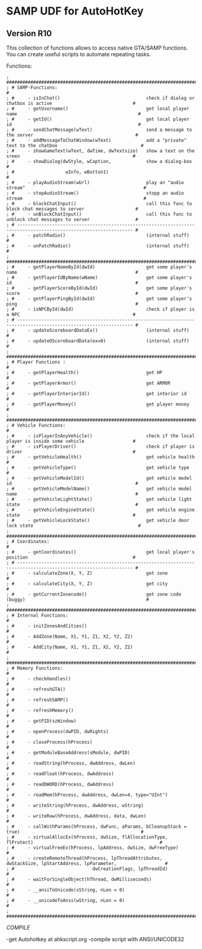 ﻿SAMP UDF for AutoHotKey
=======================
Version R10
----------
This collection of functions allows to access native GTA/SAMP functions.
You can create useful scripts to automate repeating tasks.

Functions:

    ; #####################################################################################################################
    ; # SAMP-Functions:                                                                                                   #
    ; #     - isInChat()                                check if dialog or chatbox is active                              #
    ; #     - getUsername()                             get local player name                                             #
    ; #     - getId()                                   get local player id                                               #
    ; #     - sendChatMessage(wText)                    send a message to the server                                      #
    ; #     - addMessageToChatWindow(wText)             add a "private" text to the chatbox                               #
    ; #     - showGameText(wText, dwTime, dwTextsize)   show a text on the sreen                                          #
    ; #     - showDialog(dwStyle, wCaption,             show a dialog-box                                                 #
    ; #                   wInfo, wButton1)                                                                                #
    ; #     - playAudioStream(wUrl)                     play an "audio stream"                                            #
    ; #     - stopAudioStream()                         stopp an audio stream                                             #
    ; #     - blockChatInput()                          call this func to block chat messages to server                   #
    ; #     - unBlockChatInput()                        call this func to unblock chat messages to server                 #
    ; # ----------------------------------------------------------------------------------------------------------------- #
    ; #     - patchRadio()                              (internal stuff)                                                  #
    ; #     - unPatchRadio()                            (internal stuff)                                                  #
    ; #####################################################################################################################
    ; #     - getPlayerNameById(dwId)                   get some player's name                                            #
    ; #     - getPlayerIdByName(wName)                  get some player's id                                              #
    ; #     - getPlayerScoreById(dwId)                  get some player's score                                           #
    ; #     - getPlayerPingById(dwId)                   get some player's ping                                            #
    ; #     - isNPCById(dwId)                           check if player is a NPC                                          #
    ; # ----------------------------------------------------------------------------------------------------------------- #
    ; #     - updateScoreboardDataEx()                  (internal stuff)                                                  #
    ; #     - updateOScoreboardData(ex=0)               (internal stuff)                                                  #
    ; #####################################################################################################################
    ; # Player Functions :                                                                                                #
    ; #     - getPlayerHealth()                         get HP                                                            #
    ; #     - getPlayerArmor()                          get ARMOR                                                         #
    ; #     - getPlayerInteriorId()                     get interior id                                                   #
    ; #     - getPlayerMoney()                          get player money                                                  #
    ; #####################################################################################################################
    ; # Vehicle Functions:                                                                                                #
    ; #     - isPlayerInAnyVehicle()                    check if the local player is inside some vehicle                  #
    ; #     - isPlayerDriver()                          check if player is driver                                         #
    ; #     - getVehicleHealth()                        get vehicle health                                                #
    ; #     - getVehicleType()                          get vehicle type                                                  #
    ; #     - getVehicleModelId()                       get vehicle model id                                              #
    ; #     - getVehicleModelName()                     get vehicle model name                                            #
    ; #     - getVehicleLightState()                    get vehicle light state                                           #
    ; #     - getVehicleEngineState()                   get vehicle engine state                                          #
    ; #     - getVehicleLockState()                     get vehicle door lock state                                       #
    ; #####################################################################################################################
    ; # Coordinates:                                                                                                      #
    ; #     - getCoordinates()                          get local player's position                                       #
    ; # ----------------------------------------------------------------------------------------------------------------- #
    ; #     - calculateZone(X, Y, Z)                    get zone                                                          #
    ; #     - calculateCity(X, Y, Z)                    get city                                                          #
    ; #     - getCurrentZonecode()                      get zone code (buggy)                                             #
    ; #####################################################################################################################
    ; # Internal Functions:                                                                                               #
    ; #     - initZonesAndCities()                                                                                        #
    ; #     - AddZone(Name, X1, Y1, Z1, X2, Y2, Z2)                                                                       #
    ; #     - AddCity(Name, X1, Y1, Z1, X2, Y2, Z2)                                                                       #
    ; #####################################################################################################################
    ; # Memory Functions:                                                                                                 #
    ; #     - checkHandles()                                                                                              #
    ; #     - refreshGTA()                                                                                                #
    ; #     - refreshSAMP()                                                                                               #
    ; #     - refreshMemory()                                                                                             #
    ; #     - getPID(szWindow)                                                                                            #
    ; #     - openProcess(dwPID, dwRights)                                                                                #
    ; #     - closeProcess(hProcess)                                                                                      #
    ; #     - getModuleBaseAddress(sModule, dwPID)                                                                        #
    ; #     - readString(hProcess, dwAddress, dwLen)                                                                      #
    ; #     - readFloat(hProcess, dwAddress)                                                                              #
    ; #     - readDWORD(hProcess, dwAddress)                                                                              #
    ; #     - readMem(hProcess, dwAddress, dwLen=4, type="UInt")                                                          #
    ; #     - writeString(hProcess, dwAddress, wString)                                                                   #
    ; #     - writeRaw(hProcess, dwAddress, data, dwLen)                                                                  #
    ; #     - callWithParams(hProcess, dwFunc, aParams, bCleanupStack = true)                                             #
    ; #     - virtualAllocEx(hProcess, dwSize, flAllocationType, flProtect)                                               #
    ; #     - virtualFreeEx(hProcess, lpAddress, dwSize, dwFreeType)                                                      #
    ; #     - createRemoteThread(hProcess, lpThreadAttributes, dwStackSize, lpStartAddress, lpParameter,                  #
    ; #                             dwCreationFlags, lpThreadId)                                                          #
    ; #     - waitForSingleObject(hThread, dwMilliseconds)                                                                #
    ; #     - __ansiToUnicode(sString, nLen = 0)                                                                          #
    ; #     - __unicodeToAnsi(wString, nLen = 0)                                                                          #
    ; #####################################################################################################################


*COMPILE*

-get Autohotkey at ahkscript.org
-compile script with ANSI/UNICODE32
